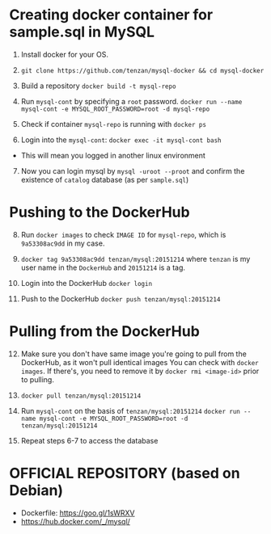 # Creating docker container for sample.sql in MySQL

1. Install docker for your OS.

2. `git clone https://github.com/tenzan/mysql-docker && cd mysql-docker`

3. Build a repository
`docker build -t mysql-repo`

4. Run `mysql-cont` by specifying a `root` password.
`docker run --name mysql-cont -e MYSQL_ROOT_PASSWORD=root -d mysql-repo`

5. Check if container `mysql-repo` is running with `docker ps`

6. Login into the `mysql-cont`: `docker exec -it mysql-cont bash`
 - This will mean you logged in another linux environment

7. Now you can login mysql by `mysql -uroot --proot` and confirm the existence of `catalog` database (as per `sample.sql`)

# Pushing to the DockerHub

8. Run `docker images` to check `IMAGE ID` for `mysql-repo`, which is `9a53308ac9dd` in my case.

9. `docker tag 9a53308ac9dd tenzan/mysql:20151214`
where `tenzan` is my user name in the `DockerHub` and `20151214` is a tag.

10. Login into the DockerHub `docker login`

11. Push to the DockerHub `docker push tenzan/mysql:20151214`

# Pulling from the DockerHub

12. Make sure you don't have same image you're going to pull from the DockerHub, as it won't pull identical images
You can check with `docker images`. If there's, you need to remove it by `docker rmi <image-id>` prior to pulling.

13. `docker pull tenzan/mysql:20151214`

14. Run `mysql-cont` on the basis of `tenzan/mysql:20151214`
`docker run --name mysql-cont -e MYSQL_ROOT_PASSWORD=root -d tenzan/mysql:20151214`

15. Repeat steps 6-7 to access the database

# OFFICIAL REPOSITORY (based on Debian)
 - Dockerfile: https://goo.gl/1sWRXV
 - https://hub.docker.com/_/mysql/
